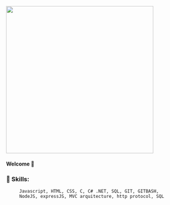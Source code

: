 <img style="width: 400px;" src="https://media0.giphy.com/media/Lny6Rw04nsOOc/giphy.gif?cid=ecf05e47k08b0l4wkypmw5qf08x6ed1iecsb7mseg7o1f7ms&rid=giphy.gif&ct=g" />
   <h4 tex-aling:center>Welcome 👋 </h4>
   <h3>🌟 Skills:</h3>

         Javascript, HTML, CSS, C, C# .NET, SQL, GIT, GITBASH, 
         NodeJS, expressJS, MVC arquitecture, http protocol, SQL
         
